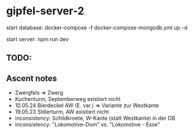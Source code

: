 # gipfel-server-2

start database:
    docker-compose -f docker-compose-mongodb.yml up -d

start server:
    npm run dev


## TODO:


## Ascent notes
- Zwergfels => Zwerg 
- Kuchenturm, Septemberweg existiert nicht
- 10.05.24 Bierdeckel AW (E. var.) => Variante zur Westkante 
- 19.05.23 Stillerturm, AW existiert nicht
- inconsistency: Schildkroete, W-Kante (statt Westkante) in der DB
- inconsistency: "Lokomotive-Dom" vs. "Lokomotive - Esse"


